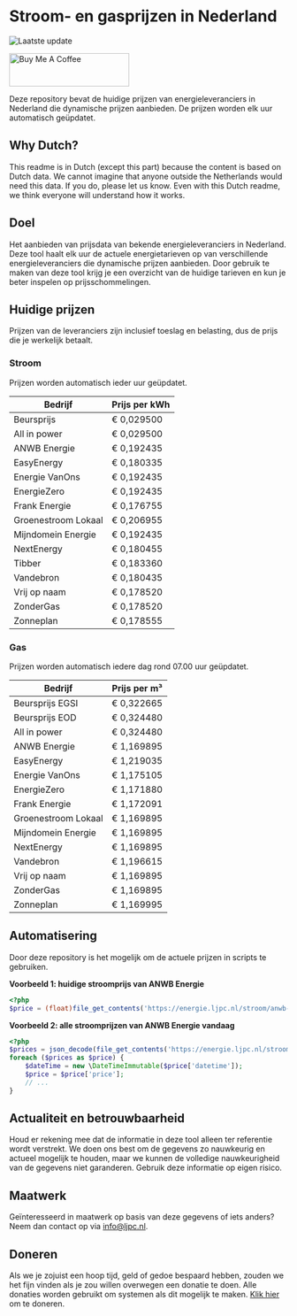 # Stroom- en gasprijzen in Nederland

![Laatste update](https://img.shields.io/badge/laatste%20update-2025--04--13%2003%3A00%20CET-brightgreen)

<a href="https://www.buymeacoffee.com/Lars-" target="_blank"><img src="https://cdn.buymeacoffee.com/buttons/v2/default-orange.png" alt="Buy Me A Coffee" height="60" style="height: 60px !important;width: 217px !important;" ></a>

Deze repository bevat de huidige prijzen van energieleveranciers in Nederland die dynamische prijzen aanbieden. De prijzen worden elk uur automatisch geüpdatet.

## Why Dutch?

This readme is in Dutch (except this part) because the content is based on Dutch data. We cannot imagine that anyone outside the Netherlands would need this data. If you do, please let us know. Even with this Dutch readme, we think
everyone will understand how it works.

## Doel

Het aanbieden van prijsdata van bekende energieleveranciers in Nederland. Deze tool haalt elk uur de actuele energietarieven op van verschillende energieleveranciers die dynamische prijzen aanbieden. Door gebruik te maken van deze tool
krijg je een overzicht van de huidige tarieven en kun je beter inspelen op prijsschommelingen.

## Huidige prijzen

Prijzen van de leveranciers zijn inclusief toeslag en belasting, dus de prijs die je werkelijk betaalt.

### Stroom

Prijzen worden automatisch ieder uur geüpdatet.

 Bedrijf | Prijs per kWh 
---------|---------------
Beursprijs | € 0,029500
All in power | € 0,029500
ANWB Energie | € 0,192435
EasyEnergy | € 0,180335
Energie VanOns | € 0,192435
EnergieZero | € 0,192435
Frank Energie | € 0,176755
Groenestroom Lokaal | € 0,206955
Mijndomein Energie | € 0,192435
NextEnergy | € 0,180455
Tibber | € 0,183360
Vandebron | € 0,180435
Vrij op naam | € 0,178520
ZonderGas | € 0,178520
Zonneplan | € 0,178555


### Gas

Prijzen worden automatisch iedere dag rond 07.00 uur geüpdatet.

 Bedrijf | Prijs per m³ 
---------|--------------
Beursprijs EGSI | € 0,322665
Beursprijs EOD | € 0,324480
All in power | € 0,324480
ANWB Energie | € 1,169895
EasyEnergy | € 1,219035
Energie VanOns | € 1,175105
EnergieZero | € 1,171880
Frank Energie | € 1,172091
Groenestroom Lokaal | € 1,169895
Mijndomein Energie | € 1,169895
NextEnergy | € 1,169895
Vandebron | € 1,196615
Vrij op naam | € 1,169895
ZonderGas | € 1,169895
Zonneplan | € 1,169995


## Automatisering

Door deze repository is het mogelijk om de actuele prijzen in scripts te gebruiken.

**Voorbeeld 1: huidige stroomprijs van ANWB Energie**

```php
<?php
$price = (float)file_get_contents('https://energie.ljpc.nl/stroom/anwb-energie-nu.txt');

```

**Voorbeeld 2: alle stroomprijzen van ANWB Energie vandaag**

```php
<?php
$prices = json_decode(file_get_contents('https://energie.ljpc.nl/stroom/all-in-power-vandaag.json'),true);
foreach ($prices as $price) {
    $dateTime = new \DateTimeImmutable($price['datetime']);
    $price = $price['price'];
    // ...
}
```

## Actualiteit en betrouwbaarheid

Houd er rekening mee dat de informatie in deze tool alleen ter referentie wordt verstrekt. We doen ons best om de gegevens zo nauwkeurig en actueel mogelijk te houden, maar we kunnen de volledige nauwkeurigheid van de gegevens niet
garanderen. Gebruik deze informatie op eigen risico.

## Maatwerk

Geïnteresseerd in maatwerk op basis van deze gegevens of iets anders? Neem dan contact op
via [info@ljpc.nl](mailto:info@ljpc.nl?subject=Energie%20prijzen).

## Doneren

Als we je zojuist een hoop tijd, geld of gedoe bespaard hebben, zouden we het fijn vinden als je zou willen overwegen een
donatie te doen. Alle donaties worden gebruikt om systemen als dit mogelijk te
maken. [Klik hier](https://www.buymeacoffee.com/Lars-) om te doneren.
